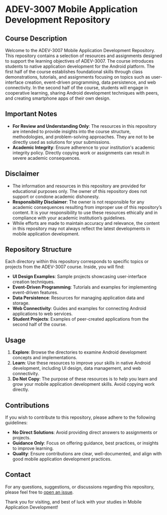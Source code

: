 # ADEV-3007 Mobile Application Development Repository

## Course Description

Welcome to the ADEV-3007 Mobile Application Development Repository. This repository contains a selection of resources and assignments designed to support the learning objectives of ADEV-3007. The course introduces students to native application development for the Android platform. The first half of the course establishes foundational skills through class demonstrations, tutorials, and assignments focusing on topics such as user-interface creation, event-driven programming, data persistence, and web connectivity. In the second half of the course, students will engage in cooperative learning, sharing Android development techniques with peers, and creating smartphone apps of their own design.

## Important Notes

- **For Review and Understanding Only**: The resources in this repository are intended to provide insights into the course structure, methodologies, and problem-solving approaches. They are not to be directly used as solutions for your submissions.
- **Academic Integrity**: Ensure adherence to your institution's academic integrity policy. Directly copying work or assignments can result in severe academic consequences.

## Disclaimer

- The information and resources in this repository are provided for educational purposes only. The owner of this repository does not support or condone academic dishonesty.
- **Responsibility Disclaimer**: The owner is not responsible for any academic consequences resulting from improper use of this repository’s content. It is your responsibility to use these resources ethically and in compliance with your academic institution’s guidelines.
- While efforts are made to maintain accuracy and relevance, the content in this repository may not always reflect the latest developments in mobile application development.

## Repository Structure

Each directory within this repository corresponds to specific topics or projects from the ADEV-3007 course. Inside, you will find:

- **UI Design Examples**: Sample projects showcasing user-interface creation techniques.
- **Event-Driven Programming**: Tutorials and examples for implementing event-driven features.
- **Data Persistence**: Resources for managing application data and storage.
- **Web Connectivity**: Guides and examples for connecting Android applications to web services.
- **Student Projects**: Examples of peer-created applications from the second half of the course.

## Usage

1. **Explore**: Browse the directories to examine Android development concepts and implementations.
2. **Learn**: Use these resources to improve your skills in native Android development, including UI design, data management, and web connectivity.
3. **Do Not Copy**: The purpose of these resources is to help you learn and grow your mobile application development skills. Avoid copying work directly.

## Contributions

If you wish to contribute to this repository, please adhere to the following guidelines:

- **No Direct Solutions**: Avoid providing direct answers to assignments or projects.
- **Guidance Only**: Focus on offering guidance, best practices, or insights to improve learning.
- **Quality**: Ensure contributions are clear, well-documented, and align with good mobile application development practices.

## Contact

For any questions, suggestions, or discussions regarding this repository, please feel free to [open an issue](link-to-your-repository-issues-section).

Thank you for visiting, and best of luck with your studies in Mobile Application Development!

